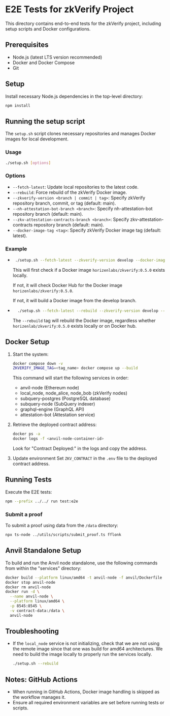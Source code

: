 # E2E Tests for zkVerify Project

This directory contains end-to-end tests for the zkVerify project, including setup scripts and Docker configurations.

## Prerequisites

- Node.js (latest LTS version recommended)
- Docker and Docker Compose
- Git

## Setup

Install necessary Node.js dependencies in the top-level directory:

```bash
npm install
```

## Running the setup script

The `setup.sh` script clones necessary repositories and manages Docker images for local development.

### Usage

```bash
./setup.sh [options]
```

### Options

- `--fetch-latest`: Update local repositories to the latest code.
- `--rebuild`: Force rebuild of the zkVerify Docker image.
- `--zkverify-version <branch | commit | tag>`: Specify zkVerify repository branch, commit, or tag (default: main).
- `--nh-attestation-bot-branch <branch>`: Specify nh-attestation-bot repository branch (default: main).
- `--zkv-attestation-contracts-branch <branch>`: Specify zkv-attestation-contracts repository branch (default: main).
- `--docker-image-tag <tag>`: Specify zkVerify Docker image tag (default: latest).

### Example
-  ```bash
    ./setup.sh --fetch-latest --zkverify-version develop --docker-image-tag 0.5.0
      ```
      This will first check if a Docker image `horizenlabs/zkverify:0.5.0` exists locally.

      If not, it will check Docker Hub for the Docker image `horizenlabs/zkverify:0.5.0`.
      
      If not, it will build a Docker image from the develop branch.


- ```bash
    ./setup.sh --fetch-latest --rebuild --zkverify-version develop --docker-image-tag 0.5.0
   ```
   
   The `--rebuild` tag will rebuild the Docker image, regardless whether `horizenlab/zkverify:0.5.0` exists locally or on Docker hub.

## Docker Setup

1. Start the system:

   ```bash
   docker compose down -v
   ZKVERIFY_IMAGE_TAG=<tag_name> docker compose up --build
   ```

   This command will start the following services in order:

   - anvil-node (Ethereum node)
   - local_node, node_alice, node_bob (zkVerify nodes)
   - subquery-postgres (PostgreSQL database)
   - subquery-node (SubQuery indexer)
   - graphql-engine (GraphQL API)
   - attestation-bot (Attestation service)

2. Retrieve the deployed contract address:

   ```bash
   docker ps -a
   docker logs -f <anvil-node-container-id>
   ```

   Look for "Contract Deployed:" in the logs and copy the address.

3. Update environment
   Set `ZKV_CONTRACT` in the `.env` file to the deployed contract address.

## Running Tests

Execute the E2E tests:

```bash
npm --prefix ../../ run test:e2e
```

### Submit a proof

To submit a proof using data from the `/data` directory:

```bash
npx ts-node ../utils/scripts/submit_proof.ts fflonk
```

## Anvil Standalone Setup

To build and run the Anvil node standalone, use the following commands from within the "services" directory:

```bash
docker build --platform linux/amd64 -t anvil-node -f anvil/Dockerfile .
docker stop anvil-node
docker rm anvil-node
docker run -d \
  --name anvil-node \
  --platform linux/amd64 \
  -p 8545:8545 \
  -v contract-data:/data \
  anvil-node
```

## Troubleshooting

- If the `local_node` service is not initializing, check that we are not using the remote image since that one was build for amd64 architectures. We need to build the image locally to properly run the services locally.

  ```bash
  ./setup.sh --rebuild
  ```

## Notes: GitHub Actions

- When running in GitHub Actions, Docker image handling is skipped as the workflow manages it.
- Ensure all required environment variables are set before running tests or scripts.
